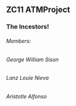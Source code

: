 ## ZC11 ATMProject

### The Incestors!

###### Members:

###### George William Sison

###### Lanz Louie Nieva

###### Aristotle Alfonso
